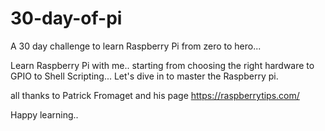 # 30-day-of-pi
A 30 day challenge to learn Raspberry Pi from zero to hero...

Learn Raspberry Pi with me..
starting from choosing the right hardware to GPIO to Shell Scripting... Let's dive in to master the Raspberry pi.

all thanks to Patrick Fromaget and his page https://raspberrytips.com/

Happy learning..
